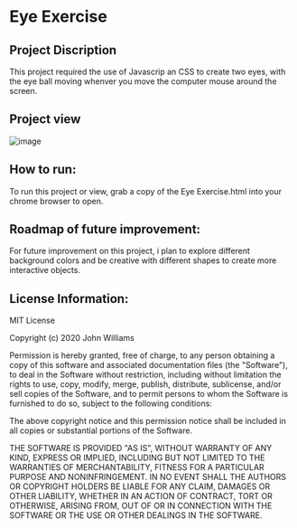 # Eye Exercise
## Project Discription
This project required the use of Javascrip an CSS to create two eyes, with the eye ball moving whenver you move the computer mouse around the screen. 
## Project view
![image](https://user-images.githubusercontent.com/78628198/116325177-86e13480-a78f-11eb-88a0-92eb7d49dbdd.png)
## How to run:
To run this project or view, grab a copy of the Eye Exercise.html into your chrome browser to open.
## Roadmap of future improvement:  
For future improvement on this project, i plan to explore different background colors and be creative with different shapes to create more interactive objects.
## License Information:
MIT License

Copyright (c) 2020 John Williams

Permission is hereby granted, free of charge, to any person obtaining a copy
of this software and associated documentation files (the "Software"), to deal
in the Software without restriction, including without limitation the rights
to use, copy, modify, merge, publish, distribute, sublicense, and/or sell
copies of the Software, and to permit persons to whom the Software is
furnished to do so, subject to the following conditions:

The above copyright notice and this permission notice shall be included in all
copies or substantial portions of the Software.

THE SOFTWARE IS PROVIDED "AS IS", WITHOUT WARRANTY OF ANY KIND, EXPRESS OR
IMPLIED, INCLUDING BUT NOT LIMITED TO THE WARRANTIES OF MERCHANTABILITY,
FITNESS FOR A PARTICULAR PURPOSE AND NONINFRINGEMENT. IN NO EVENT SHALL THE
AUTHORS OR COPYRIGHT HOLDERS BE LIABLE FOR ANY CLAIM, DAMAGES OR OTHER
LIABILITY, WHETHER IN AN ACTION OF CONTRACT, TORT OR OTHERWISE, ARISING FROM,
OUT OF OR IN CONNECTION WITH THE SOFTWARE OR THE USE OR OTHER DEALINGS IN THE
SOFTWARE.
